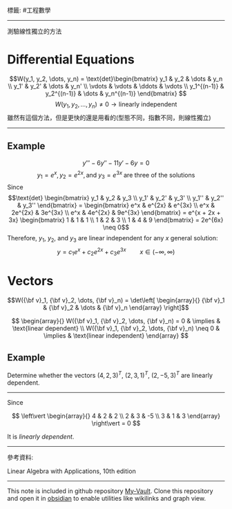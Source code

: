 標籤: #工程數學 

---

測驗線性獨立的方法

# Differential Equations

 $$W(y_1, y_2, \dots, y_n) = \text{det}\begin{bmatrix}
  y_1         & y_2         & \dots  & y_n    \\
  y_1'        & y_2'        & \dots  & y_n'   \\
  \vdots      & \vdots      & \ddots & \vdots \\
  y_1^{(n-1)} & y_2^{(n-1)} & \dots  & y_n^{(n-1)} \end{bmatrix} $$
$$W(y_1, y_2,\dots , y_n) \neq 0 \rightarrow \text{linearly independent}$$
雖然有這個方法，但是更快的還是用看的(型態不同，指數不同，則線性獨立)

---
 
## Example
$$y''' - 6y'' - 11y' - 6y = 0$$
$$y_1 = e^x, y_2 = e^{2x}, \text{and}\; y_3 = e^{3x} \;\text{are three of the solutions}$$
Since
$$\text{det} \begin{bmatrix} y_1 & y_2 & y_3 \\ y_1' & y_2' & y_3' \\ y_1'' & y_2'' & y_3'' \end{bmatrix} = \begin{bmatrix} e^x & e^{2x} & e^{3x} \\ e^x & 2e^{2x} & 3e^{3x} \\ e^x & 4e^{2x} & 9e^{3x} \end{bmatrix} = e^{x + 2x + 3x} \begin{bmatrix} 1 & 1 & 1 \\ 1 & 2 & 3 \\ 1 & 4 & 9 \end{bmatrix} = 2e^{6x} \neq 0$$
Therefore, $y_1$, $y_2$, and $y_3$ are linear independent for any $x$
general solution:
$$y = c_1e^x + c_2e^{2x} + c_3e^{3x} \qquad x \in (-\infty , \infty)$$

# Vectors

$$W({\bf v}_1, {\bf v}_2, \dots, {\bf v}_n) = 
\det\left[
	\begin{array}{}
		{\bf v}_1 &
		{\bf v}_2 &
		\dots &
		{\bf v}_n
	\end{array}
\right]$$

$$
\begin{array}{}
	W({\bf v}_1, {\bf v}_2, \dots, {\bf v}_n) = 0 & \implies & \text{linear dependent} \\
	W({\bf v}_1, {\bf v}_2, \dots, {\bf v}_n) \neq 0 & \implies & \text{linear independent}
\end{array}
$$

## Example

Determine whether the vectors $(4, 2, 3)^T$, $(2, 3, 1)^T$, $(2, -5, 3)^T$ are linearly dependent.

---

Since 

$$
\left\vert
	\begin{array}{}
		4 & 2 & 2 \\
		2 & 3 & -5 \\
		3 & 1 & 3
	\end{array}
\right\vert = 0
$$

It is *linearly dependent*.

---

參考資料:

Linear Algebra with Applications, 10th edition

---

This note is included in github repository [My-Vault](https://github.com/LittleD3092/My-Vault.git). Clone this repository and open it in [obsidian](https://obsidian.md/) to enable utilities like wikilinks and graph view.